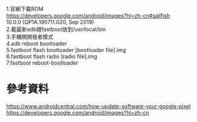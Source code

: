 1.官網下載ROM  
https://developers.google.com/android/images?hl=zh-cn#sailfish  
10.0.0 (QP1A.190711.020, Sep 2019)  
2.載最新adb跟fastboot放到/usr/local/bin  
3.手機開開發者模式  
4.adb reboot bootloader  
5.fastboot flash bootloader [bootloader file].img  
6.fastboot flash radio [radio file].img  
7.fastboot reboot-bootloader  

# 參考資料
https://www.androidcentral.com/how-update-software-your-google-pixel  
https://developers.google.com/android/images?hl=zh-cn  

